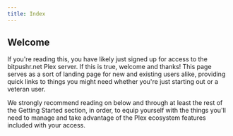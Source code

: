 ```yaml
---
title: Index
---
```


## Welcome

If you're reading this, you have likely just signed up for access to the bitpushr.net Plex server. If this is true, welcome and thanks! This page serves as a sort of landing page for new and existing users alike, providing quick links to things you might need whether you're just starting out or a veteran user.

We strongly recommend reading on below and through at least the rest of the Getting Started section, in order, to equip yourself with the things you'll need to manage and take advantage of the Plex ecosystem features included with your access.
